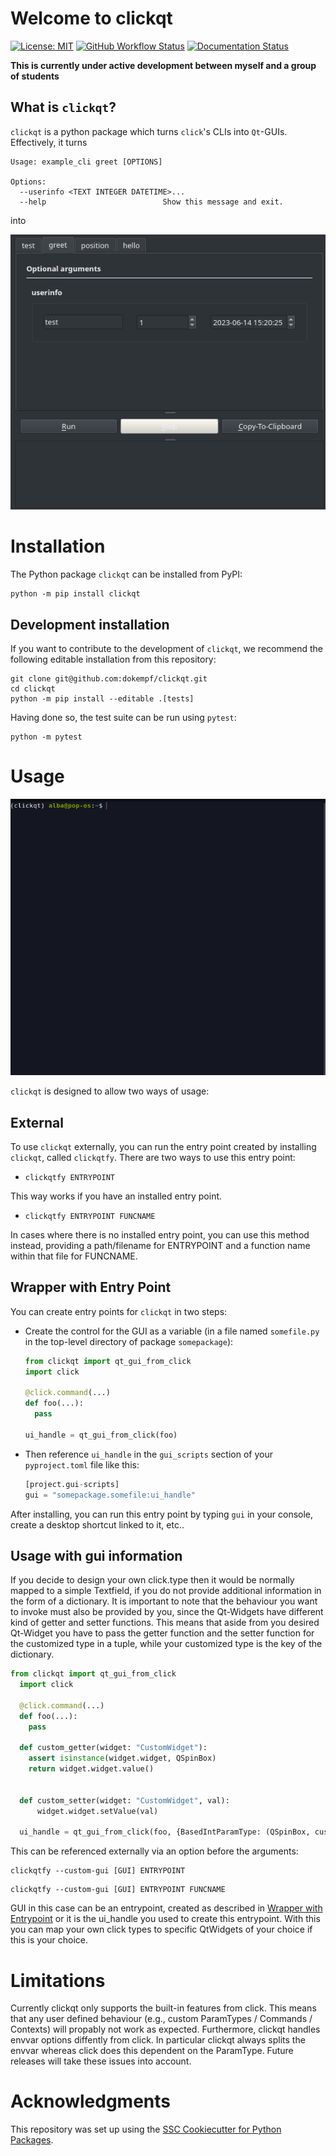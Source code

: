# Welcome to clickqt

[![License: MIT](https://img.shields.io/badge/License-MIT-yellow.svg)](https://opensource.org/licenses/MIT)
[![GitHub Workflow Status](https://img.shields.io/github/actions/workflow/status/dokempf/clickqt/ci.yml?branch=main)](https://github.com/dokempf/clickqt/actions/workflows/ci.yml)
[![Documentation Status](https://readthedocs.org/projects/clickqt/badge/)](https://clickqt.readthedocs.io/)

**This is currently under active development between myself and a group of students**

## What is `clickqt`?
`clickqt` is a python package which turns `click`'s CLIs into `Qt`-GUIs.
Effectively, it turns
```
Usage: example_cli greet [OPTIONS]

Options:
  --userinfo <TEXT INTEGER DATETIME>...
  --help                          Show this message and exit.
```
into

![test](readme_resources/clickqt_interface.png)


# Installation

The Python package `clickqt` can be installed from PyPI:

```
python -m pip install clickqt
```

## Development installation

If you want to contribute to the development of `clickqt`, we recommend
the following editable installation from this repository:

```
git clone git@github.com:dokempf/clickqt.git
cd clickqt
python -m pip install --editable .[tests]
```

Having done so, the test suite can be run using `pytest`:

```
python -m pytest
```

# Usage

![test](readme_resources/preview.gif)


`clickqt` is designed to allow two ways of usage:
  ## External
To use `clickqt` externally, you can run the entry point created by installing `clickqt`, called `clickqtfy`.
There are two ways to use this entry point:
- ```
  clickqtfy ENTRYPOINT
  ```
This way works if you have an installed entry point.
- ```
  clickqtfy ENTRYPOINT FUNCNAME
  ```
In cases where there is no installed entry point, you can use this method instead, providing a path/filename for ENTRYPOINT and a function name within that file for FUNCNAME.

## Wrapper with Entry Point <a name="wrapper_with_entry_point"></a>
You can create entry points for `clickqt` in two steps:
* Create the control for the GUI as a variable (in a file named `somefile.py` in the top-level directory of package `somepackage`):
  ``` python
  from clickqt import qt_gui_from_click
  import click

  @click.command(...)
  def foo(...):
    pass

  ui_handle = qt_gui_from_click(foo)
  ```
* Then reference `ui_handle` in the `gui_scripts` section of your `pyproject.toml` file like this:
  ``` python
  [project.gui-scripts]
  gui = "somepackage.somefile:ui_handle"
  ```
After installing, you can run this entry point by typing `gui` in your console, create a desktop shortcut linked to it, etc..

## Usage with gui information
If you decide to design your own click.type then it would be normally mapped to a simple Textfield, if you do not provide additional information in the form of a dictionary.
It is important to note that the behaviour you want to invoke must also be provided by you, since the Qt-Widgets have different kind of getter and setter functions. This means that aside from you desired Qt-Widget you have to pass the getter function and the setter function for the customized type in a tuple, while your customized type is the key of the dictionary.
```python
from clickqt import qt_gui_from_click
  import click

  @click.command(...)
  def foo(...):
    pass

  def custom_getter(widget: "CustomWidget"):
    assert isinstance(widget.widget, QSpinBox)
    return widget.widget.value()


  def custom_setter(widget: "CustomWidget", val):
      widget.widget.setValue(val)

  ui_handle = qt_gui_from_click(foo, {BasedIntParamType: (QSpinBox, custom_getter, custom_setter)})
```
This can be referenced externally via an option before the arguments:
```
clickqtfy --custom-gui [GUI] ENTRYPOINT
```
```
clickqtfy --custom-gui [GUI] ENTRYPOINT FUNCNAME
```
GUI in this case can be an entrypoint, created as described in [Wrapper with Entrypoint](#wrapper_with_entrypoint) or it is the ui_handle you used to create this entrypoint.
With this you can map your own click types to specific QtWidgets of your choice if this is your choice.
# Limitations

Currently clickqt only supports the built-in features from click.
This means that any user defined behaviour (e.g., custom ParamTypes / Commands / Contexts) will propably not work as expected.
Furthermore, clickqt handles envvar options diffently from click.
In particular clickqt always splits the envvar whereas click does this dependent on the ParamType.
Future releases will take these issues into account.

# Acknowledgments

This repository was set up using the [SSC Cookiecutter for Python Packages](https://github.com/ssciwr/cookiecutter-python-package).
